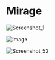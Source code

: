 # Mirage
![Screenshot_1](https://user-images.githubusercontent.com/56321958/212754017-8bcb1537-0a10-4a74-8904-454870cfec32.png)



![image](https://user-images.githubusercontent.com/56321958/204766566-ebe80520-a88f-40cc-92c9-63f9f9b8d810.png)



![Screenshot_52](https://user-images.githubusercontent.com/56321958/192085723-ec8c975d-6cbc-4f24-93f7-a6400c783622.png)
